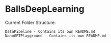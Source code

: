 # BallsDeepLearning

Current Folder Structure:
```
DataPipeline - Contains its own README.md
NanoGPTPlayground - Contains its own README.md
```